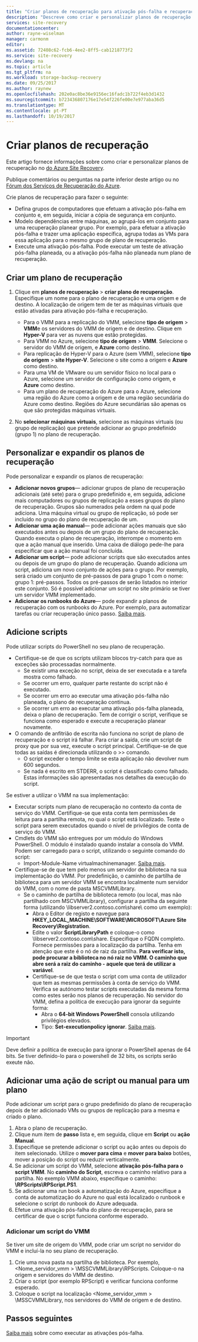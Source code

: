 ```yaml
---
title: "Criar planos de recuperação para ativação pós-falha e recuperação no Azure Site Recovery | Microsoft Docs"
description: "Descreve como criar e personalizar planos de recuperação no Azure Site Recovery, para efetuar a ativação pós-falha e recuperação de VMs e servidores físicos"
services: site-recovery
documentationcenter: 
author: rayne-wiselman
manager: carmonm
editor: 
ms.assetid: 72408c62-fcb6-4ee2-8ff5-cab1218773f2
ms.service: site-recovery
ms.devlang: na
ms.topic: article
ms.tgt_pltfrm: na
ms.workload: storage-backup-recovery
ms.date: 09/25/2017
ms.author: raynew
ms.openlocfilehash: 202e0ac8be36e9156ec16fadc1b722f4eb3d1432
ms.sourcegitcommit: b723436807176e17e54f226fe00e7e977aba36d5
ms.translationtype: MT
ms.contentlocale: pt-PT
ms.lasthandoff: 10/19/2017
---
```

# <a name="create-recovery-plans"></a>Criar planos de recuperação


Este artigo fornece informações sobre como criar e personalizar planos de recuperação no [do Azure Site Recovery](site-recovery-overview.md).

Publique comentários ou perguntas na parte inferior deste artigo ou no [Fórum dos Serviços de Recuperação do Azure](https://social.msdn.microsoft.com/forums/azure/home?forum=hypervrecovmgr).

 Crie planos de recuperação para fazer o seguinte:

* Defina grupos de computadores que efetuam a ativação pós-falha em conjunto e, em seguida, iniciar a cópia de segurança em conjunto.
* Modelo dependências entre máquinas, ao agrupá-los em conjunto para uma recuperação planear grupo. Por exemplo, para efetuar a ativação pós-falha e trazer uma aplicação específica, agrupa todas as VMs para essa aplicação para o mesmo grupo de plano de recuperação.
* Execute uma ativação pós-falha. Pode executar um teste de ativação pós-falha planeada, ou a ativação pós-falha não planeada num plano de recuperação.


## <a name="create-a-recovery-plan"></a>Criar um plano de recuperação

1. Clique em **planos de recuperação** > **criar plano de recuperação**.
   Especifique um nome para o plano de recuperação e uma origem e de destino. A localização de origem tem de ter as máquinas virtuais que estão ativadas para ativação pós-falha e recuperação.

    - Para o VMM para a replicação do VMM, selecione **tipo de origem** > **VMM**e os servidores do VMM de origem e de destino. Clique em **Hyper-V** para ver as nuvens que estão protegidas.
    - Para VMM no Azure, selecione **tipo de origem** > **VMM**.  Selecione o servidor do VMM de origem, e **Azure** como destino.
    - Para replicação de Hyper-V para o Azure (sem VMM), selecione **tipo de origem** > **site Hyper-V**. Selecione o site como a origem e **Azure** como destino.
    - Para uma VM de VMware ou um servidor físico no local para o Azure, selecione um servidor de configuração como origem, e **Azure** como destino.
    - Para um plano de recuperação do Azure para o Azure, selecione uma região do Azure como a origem e de uma região secundária do Azure como destino. Regiões do Azure secundárias são apenas os que são protegidas máquinas virtuais.
2. No **selecionar máquinas virtuais**, selecione as máquinas virtuais (ou grupo de replicação) que pretende adicionar ao grupo predefinido (grupo 1) no plano de recuperação.

## <a name="customize-and-extend-recovery-plans"></a>Personalizar e expandir os planos de recuperação

Pode personalizar e expandir os planos de recuperação:

- **Adicionar novos grupos**— adicionar grupos de plano de recuperação adicionais (até sete) para o grupo predefinido e, em seguida, adicione mais computadores ou grupos de replicação a esses grupos do plano de recuperação. Grupos são numerados pela ordem na qual pode adiciona. Uma máquina virtual ou grupo de replicação, só pode ser incluído no grupo do plano de recuperação de um.
- **Adicionar uma ação manual**— pode adicionar ações manuais que são executados antes ou depois de um grupo do plano de recuperação. Quando executa o plano de recuperação, interrompe o momento em que a ação manual que inserido. Uma caixa de diálogo pede-lhe para especificar que a ação manual foi concluída.
- **Adicionar um script**— pode adicionar scripts que são executados antes ou depois de um grupo do plano de recuperação. Quando adiciona um script, adiciona um novo conjunto de ações para o grupo. Por exemplo, será criado um conjunto de pré-passos de para grupo 1 com o nome: grupo 1: pré-passos. Todos os pré-passos de serão listados no interior este conjunto. Só é possível adicionar um script no site primário se tiver um servidor VMM implementado.
- **Adicionar os runbooks do Azure**— pode expandir a planos de recuperação com os runbooks do Azure. Por exemplo, para automatizar tarefas ou criar recuperação único passo. [Saiba mais](site-recovery-runbook-automation.md).

## <a name="add-scripts"></a>Adicione scripts

Pode utilizar scripts do PowerShell no seu plano de recuperação.

 - Certifique-se de que os scripts utilizam blocos try-catch para que as exceções são processadas normalmente.
    - Se existir uma exceção no script, deixa de ser executada e a tarefa mostra como falhado.
    - Se ocorrer um erro, qualquer parte restante do script não é executado.
    - Se ocorrer um erro ao executar uma ativação pós-falha não planeada, o plano de recuperação continua.
    - Se ocorrer um erro ao executar uma ativação pós-falha planeada, deixa o plano de recuperação. Tem de corrigir o script, verifique se funciona como esperado e execute a recuperação planear novamente.
- O comando de anfitrião de escrita não funciona no script de plano de recuperação e o script irá falhar. Para criar a saída, crie um script de proxy que por sua vez, execute o script principal. Certifique-se de que todas as saídas é direcionada utilizando o >> comando.
  * O script exceder o tempo limite se esta aplicação não devolver num 600 segundos.
  * Se nada é escrito em STDERR, o script é classificado como falhado. Estas informações são apresentadas nos detalhes da execução do script.

Se estiver a utilizar o VMM na sua implementação:

* Executar scripts num plano de recuperação no contexto da conta de serviço do VMM. Certifique-se que esta conta tem permissões de leitura para a partilha remota, no qual o script está localizado. Teste o script para serem executados quando o nível de privilégios de conta de serviço do VMM.
* Cmdlets do VMM são entregues por um módulo do Windows PowerShell. O módulo é instalado quando instalar a consola do VMM. Podem ser carregado para o script, utilizando o seguinte comando do script:
   - Import-Module-Name virtualmachinemanager. [Saiba mais](https://technet.microsoft.com/library/hh875013.aspx).
* Certifique-se de que tem pelo menos um servidor de biblioteca na sua implementação do VMM. Por predefinição, o caminho de partilha de biblioteca para um servidor VMM se encontra localmente num servidor do VMM, com o nome de pasta MSCVMMLibrary.
    * Se o caminho de partilha de biblioteca remoto (ou local, mas não partilhado com MSCVMMLibrary), configurar a partilha da seguinte forma (utilizando \\libserver2.contoso.com\share\ como um exemplo):
      * Abra o Editor de registo e navegue para **HKEY_LOCAL_MACHINE\SOFTWARE\MICROSOFT\Azure Site Recovery\Registration**.
      * Edite o valor **ScriptLibraryPath** e coloque-o como \\libserver2.contoso.com\share\. Especifique o FQDN completo. Fornece permissões para a localização da partilha. Tenha em atenção que este é o nó de raiz da partilha. **Para verificar isto, pode procurar a biblioteca no nó raiz no VMM. O caminho que abre será a raiz do caminho - aquele que terá de utilizar a variável**.
      * Certifique-se de que testa o script com uma conta de utilizador que tem as mesmas permissões à conta de serviço do VMM. Verifica se autónomo testar scripts executadas da mesma forma como estes serão nos planos de recuperação. No servidor do VMM, defina a política de execução para ignorar da seguinte forma:
        * Abra o **64-bit Windows PowerShell** consola utilizando privilégios elevados.
        * Tipo: **Set-executionpolicy ignorar**. [Saiba mais](https://technet.microsoft.com/library/ee176961.aspx).

> [!IMPORTANT]
> Deve definir a política de execução para ignorar o PowerShell apenas de 64 bits. Se tiver definido-lo para o powershell de 32 bits, os scripts serão exeute não.

## <a name="add-a-script-or-manual-action-to-a-plan"></a>Adicionar uma ação de script ou manual para um plano

Pode adicionar um script para o grupo predefinido do plano de recuperação depois de ter adicionado VMs ou grupos de replicação para a mesma e criado o plano.

1. Abra o plano de recuperação.
2. Clique num item de **passo** lista e, em seguida, clique em **Script** ou **ação Manual**.
3. Especifique se pretende adicionar o script ou ação antes ou depois do item selecionado. Utilize o **mover para cima** e **mover para baixo** botões, mover a posição do script ou reduzir verticalmente.
4. Se adicionar um script do VMM, selecione **ativação pós-falha para o script VMM**. No **caminho do Script**, escreva o caminho relativo para a partilha. No exemplo VMM abaixo, especifique o caminho: **\RPScripts\RPScript.PS1**.
5. Se adicionar uma run book a automatização do Azure, especifique a conta de automatização do Azure no qual está localizado o runbook e selecione o script do runbook do Azure adequada.
6. Efetue uma ativação pós-falha do plano de recuperação, para se certificar de que o script funciona conforme esperado.


### <a name="add-a-vmm-script"></a>Adicionar um script do VMM

Se tiver um site de origem do VMM, pode criar um script no servidor do VMM e incluí-la no seu plano de recuperação.

1. Crie uma nova pasta na partilha de biblioteca. Por exemplo, \<Nome_servidor_vmm > \MSSCVMMLibrary\RPScripts. Coloque-o na origem e servidores do VMM de destino.
2. Criar o script (por exemplo RPScript) e verificar funciona conforme esperado.
3. Coloque o script na localização \<Nome_servidor_vmm > \MSSCVMMLibrary, nos servidores do VMM de origem e de destino.


## <a name="next-steps"></a>Passos seguintes

[Saiba mais](site-recovery-failover.md) sobre como executar as ativações pós-falha.
